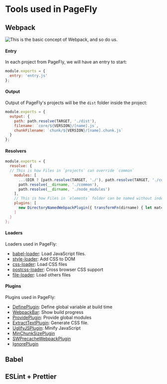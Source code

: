 # Tools used in PageFly

## Webpack



![This is the basic concept of Webpack, and so do us.](../.gitbook/assets/screen-shot-2018-06-11-at-2.34.14-pm.png)

####  Entry

In each project from PageFly, we will have an entry to start:

```javascript
module.exports = {
  entry: 'entry.js'
};
```

#### Output

Output of PageFly's projects will be the `dist` folder inside the project:

```javascript
module.exports = {
  output: {
    path: path.resolve(TARGET, './dist'),
    filename: `core/${VERSION}/[name].js`,
    chunkFilename: `chunk/${VERSION}/[name].chunk.js`
  }
};
```

#### Resolvers

```javascript
module.exports = {
  resolve: {
  // This is how Files in `projects` can override `common`
    modules: [
      ...(DIR ? [path.resolve(TARGET, './'), path.resolve(TARGET, './components'), ...scandir(${TARGET}./components)] : []),
      path.resolve(__dirname, './common'),
      path.resolve(__dirname, './node_modules')
    ],
    // This is how Files in `elements` folder can be named without index.js
    plugins: [
      new DirectoryNamedWebpackPlugin({ transformFn(dirname) { let match if ((match = dirname.match(/^elements\/(+)$/))) { const name = match[1] return ${dirname}/${name}.js } return dirname } })
    ]
  }
};
```

#### Loaders

Loaders used in PageFly:

* [babel-loader](https://github.com/babel/babel-loader): Load JavaScript files.
* [style-loader](https://github.com/webpack-contrib/style-loader): Add CSS to DOM
* [css-loader](https://github.com/webpack-contrib/css-loader): Load CSS files
* [postcss-loader](https://github.com/postcss/postcss-loader): Cross browser CSS support
* [file-loader](https://github.com/webpack-contrib/file-loader): Load others files

#### Plugins

Plugins used in PageFly:

* [DefinePlugin](https://webpack.js.org/plugins/define-plugin/): Define global variable at build time
* [WebpackBar](https://github.com/nuxt/webpackbar): Show build progress
* [ProvidePlugin](https://webpack.js.org/plugins/provide-plugin/): Provide global modules
* [ExtractTextPlugin](https://github.com/webpack-contrib/extract-text-webpack-plugin): Generate CSS file.
* [UglifyJSPlugin](https://github.com/webpack-contrib/uglifyjs-webpack-plugin): Minify JavaScript
* [MinChunkSizePlugin](https://webpack.js.org/plugins/min-chunk-size-plugin/)
* [SWPrecacheWebpackPlugin](https://github.com/goldhand/sw-precache-webpack-plugin)
* [IgnorePlugin](https://webpack.js.org/plugins/ignore-plugin/)



## Babel

## ESLint + Prettier



